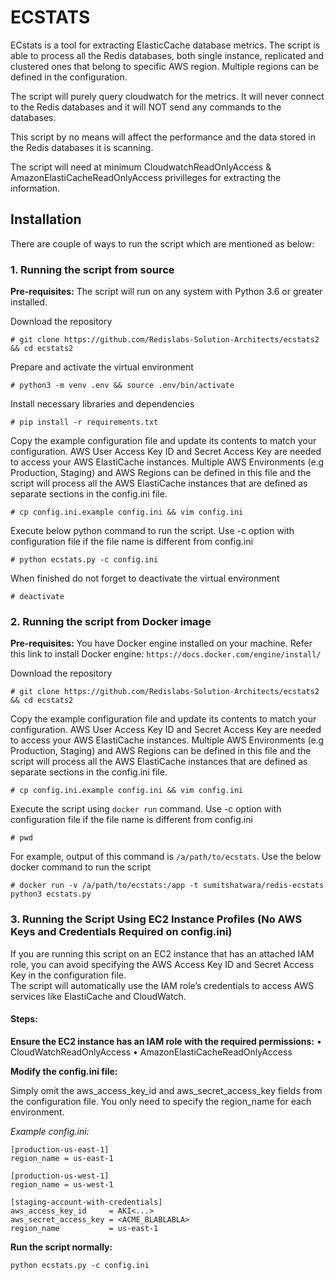 # ECSTATS

ECstats is a tool for extracting ElasticCache database metrics. The script is able to process all the Redis databases, both single instance, replicated and clustered ones that belong to specific AWS region. Multiple regions can be defined in the configuration. 

The script will purely query cloudwatch for the metrics. It will never connect to the Redis databases and it will NOT send any commands to the databases.

This script by no means will affect the performance and the data stored in the Redis databases it is scanning.

The script will need at minimum CloudwatchReadOnlyAccess & AmazonElastiCacheReadOnlyAccess privilleges for extracting the information.


## Installation

There are couple of ways to run the script which are mentioned as below:

### 1. Running the script from source

**Pre-requisites:** The script will run on any system with Python 3.6 or greater installed.


Download the repository

```
# git clone https://github.com/Redislabs-Solution-Architects/ecstats2 && cd ecstats2
```

Prepare and activate the virtual environment

```
# python3 -m venv .env && source .env/bin/activate
```

Install necessary libraries and dependencies

```
# pip install -r requirements.txt
```

Copy the example configuration file and update its contents to match your configuration. AWS User Access Key ID and Secret Access Key are needed to access your AWS ElastiCache instances. Multiple AWS Environments (e.g Production, Staging) and AWS Regions can be defined in this file and the script will process all the AWS ElastiCache instances that are defined as separate sections in the config.ini file.

```
# cp config.ini.example config.ini && vim config.ini
```

Execute below python command to run the script. Use -c option with configuration file if the file name is different from config.ini

```
# python ecstats.py -c config.ini
```

When finished do not forget to deactivate the virtual environment

```
# deactivate
```

### 2. Running the script from Docker image

**Pre-requisites:** You have Docker engine installed on your machine. Refer this link to install Docker engine: `https://docs.docker.com/engine/install/`


Download the repository

```
# git clone https://github.com/Redislabs-Solution-Architects/ecstats2 && cd ecstats2
```

Copy the example configuration file and update its contents to match your configuration. AWS User Access Key ID and Secret Access Key are needed to access your AWS ElastiCache instances. Multiple AWS Environments (e.g Production, Staging) and AWS Regions can be defined in this file and the script will process all the AWS ElastiCache instances that are defined as separate sections in the config.ini file.

```
# cp config.ini.example config.ini && vim config.ini
```


Execute the script using `docker run` command. Use -c option with configuration file if the file name is different from config.ini

```
# pwd
```
For example, output of this command is `/a/path/to/ecstats`. Use the below docker command to run the script

```
# docker run -v /a/path/to/ecstats:/app -t sumitshatwara/redis-ecstats python3 ecstats.py
```

### 3. Running the Script Using EC2 Instance Profiles (No AWS Keys and Credentials Required on config.ini)

If you are running this script on an EC2 instance that has an attached IAM role, you can avoid specifying the AWS Access Key ID and Secret Access Key in the configuration file.\
The script will automatically use the IAM role’s credentials to access AWS services like ElastiCache and CloudWatch.

#### Steps:

**Ensure the EC2 instance has an IAM role with the required permissions:**
	•	CloudWatchReadOnlyAccess
	•	AmazonElastiCacheReadOnlyAccess

**Modify the config.ini file:**

Simply omit the aws_access_key_id and aws_secret_access_key fields from the configuration file. You only need to specify the region_name for each environment.

_Example config.ini:_

```
[production-us-east-1]
region_name = us-east-1

[production-us-west-1]
region_name = us-west-1

[staging-account-with-credentials]
aws_access_key_id     = AKI<...>
aws_secret_access_key = <ACME_BLABLABLA>
region_name           = us-east-1
```

**Run the script normally:**
```
python ecstats.py -c config.ini
```
